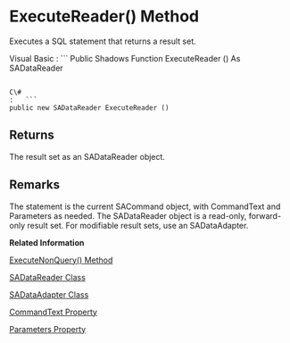 <!-- loio3c0f5ee26c5f10149b17d7f9c829150d -->

# ExecuteReader\(\) Method

Executes a SQL statement that returns a result set.



Visual Basic
:   ```
Public Shadows Function ExecuteReader () As SADataReader
```

C\#
:   ```
public new SADataReader ExecuteReader ()
```



## Returns

The result set as an SADataReader object.



## Remarks

The statement is the current SACommand object, with CommandText and Parameters as needed. The SADataReader object is a read-only, forward-only result set. For modifiable result sets, use an SADataAdapter.

**Related Information**  


[ExecuteNonQuery\(\) Method](executenonquery-method-3c0f56f.md "Executes a statement that does not return a result set, such as an INSERT, UPDATE, DELETE, or data definition statement.")

[SADataReader Class](sadatareader-class-3c181c1.md "A read-only, forward-only result set from a query or stored procedure.")

[SADataAdapter Class](sadataadapter-class-3c15f91.md "Represents a set of commands and a database connection used to fill a System.Data.DataSet and to update a database.")

[CommandText Property](commandtext-property-3c0ed95.md "Gets or sets the text of a SQL statement or stored procedure.")

[Parameters Property](parameters-property-3c0f8d4.md "Specifies a collection of parameters for the current statement.")

